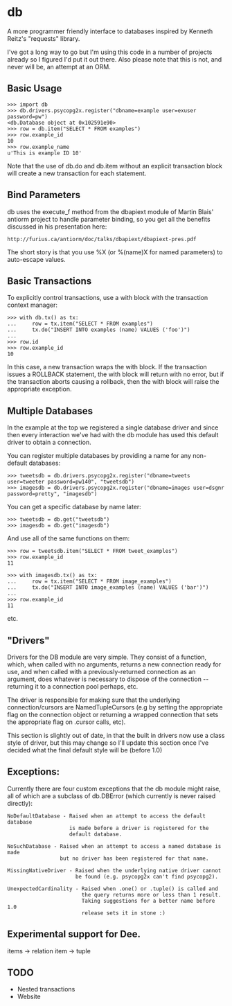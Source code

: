 db
==

A more programmer friendly interface to databases inspired by Kenneth Reitz's
"requests" library.

I've got a long way to go but I'm using this code in a number of projects
already so I figured I'd put it out there.  Also please note that this is
not, and never will be, an attempt at an ORM.


Basic Usage
-----------


    >>> import db
    >>> db.drivers.psycopg2x.register("dbname=example user=exuser password=pw")
    <db.Database object at 0x102591e90>
    >>> row = db.item("SELECT * FROM examples")
    >>> row.example_id
    10
    >>> row.example_name
    u'This is example ID 10'


Note that the use of db.do and db.item without an explicit transaction
block will create a new transaction for each statement.


Bind Parameters
---------------
db uses the execute_f method from the dbapiext module of Martin Blais' antiorm
project to handle parameter binding, so you get all the benefits discussed
in his presentation here:

    http://furius.ca/antiorm/doc/talks/dbapiext/dbapiext-pres.pdf

The short story is that you use %X (or %(name)X for named parameters) to
auto-escape values.


Basic Transactions
------------------

To explicitly control transactions, use a with block with the transaction
context manager:

    >>> with db.tx() as tx:
    ...     row = tx.item("SELECT * FROM examples")
    ...     tx.do("INSERT INTO examples (name) VALUES ('foo')")
    ...
    >>> row.id
    >>> row.example_id
    10

In this case, a new transaction wraps the with block.  If the transaction
issues a ROLLBACK statement, the with block will return with no error, but
if the transaction aborts causing a rollback, then the with block will raise
the appropriate exception.


Multiple Databases
------------------

In the example at the top we registered a single database driver and since
then every interaction we've had with the db module has used this default
driver to obtain a connection.

You can register multiple databases by providing a name for any non-default
databases:

    >>> tweetsdb = db.drivers.psycopg2x.register("dbname=tweets user=tweeter password=pw140", "tweetsdb")
    >>> imagesdb = db.drivers.psycopg2x.register("dbname=images user=dsgnr password=pretty", "imagesdb")

You can get a specific database by name later:

    >>> tweetsdb = db.get("tweetsdb")
    >>> imagesdb = db.get("imagesdb")

And use all of the same functions on them:

    >>> row = tweetsdb.item("SELECT * FROM tweet_examples")
    >>> row.example_id
    11

    >>> with imagesdb.tx() as tx:
    ...     row = tx.item("SELECT * FROM image_examples")
    ...     tx.do("INSERT INTO image_examples (name) VALUES ('bar')")
    ...
    >>> row.example_id
    11

etc.


"Drivers"
---------

Drivers for the DB module are very simple.  They consist of a function,
which, when called with no arguments, returns a new connection ready for use,
and when called with a previously-returned connection as an argument, does
whatever is necessary to dispose of the connection -- returning it to a
connection pool perhaps, etc.

The driver is responsible for making sure that the underlying
connection/cursors are NamedTupleCursors (e.g by setting the appropriate
flag on the connection object or returning a wrapped connection that
sets the appropriate flag on .cursor calls, etc).

This section is slightly out of date, in that the built in drivers now
use a class style of driver, but this may change so I'll update this section
once I've decided what the final default style will be (before 1.0)


Exceptions:
-----------

Currently there are four custom exceptions that the db module might raise,
all of which are a subclass of db.DBError (which currently is never raised
directly):

    NoDefaultDatabase - Raised when an attempt to access the default database
                        is made before a driver is registered for the
                        default database.

    NoSuchDatabase - Raised when an attempt to access a named database is made
                     but no driver has been registered for that name.

    MissingNativeDriver - Raised when the underlying native driver cannot
                          be found (e.g. psycopg2x can't find psycopg2).

    UnexpectedCardinality - Raised when .one() or .tuple() is called and
                            the query returns more or less than 1 result.
                            Taking suggestions for a better name before 1.0
                            release sets it in stone :)


Experimental support for Dee.
----------------------------------

items -> relation
item -> tuple


TODO
----

- Nested transactions
- Website
